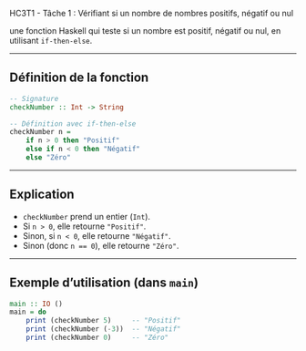 HC3T1 - Tâche 1 : Vérifiant si un nombre de nombres positifs, négatif ou nul

une fonction Haskell qui teste si un nombre est positif, négatif ou nul, en utilisant `if-then-else`.

---

##  Définition de la fonction

```haskell
-- Signature
checkNumber :: Int -> String

-- Définition avec if-then-else
checkNumber n =
    if n > 0 then "Positif"
    else if n < 0 then "Négatif"
    else "Zéro"
```

---

##  Explication

* `checkNumber` prend un entier (`Int`).
* Si `n > 0`, elle retourne `"Positif"`.
* Sinon, si `n < 0`, elle retourne `"Négatif"`.
* Sinon (donc `n == 0`), elle retourne `"Zéro"`.

---

##  Exemple d’utilisation (dans `main`)

```haskell
main :: IO ()
main = do
    print (checkNumber 5)     -- "Positif"
    print (checkNumber (-3))  -- "Négatif"
    print (checkNumber 0)     -- "Zéro"
```

